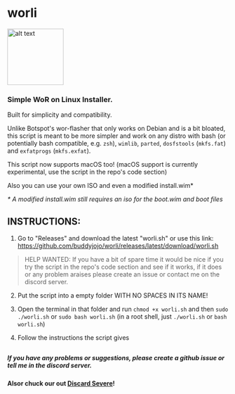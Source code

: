# worli
<img src="https://user-images.githubusercontent.com/76966404/138036784-79d9e23f-7eae-414c-904e-9c8883382bed.png" alt="alt text" title="logo made by fengzi" width="128" height="128">

### Simple WoR on Linux Installer.

Built for simplicity and compatibility.

Unlike Botspot's wor-flasher that only works on Debian and is a bit bloated, this script is meant to be more simpler and work on any distro with bash (or potentially bash compatible, e.g. `zsh`), `wimlib`, `parted`, `dosfstools` (`mkfs.fat`) and `exfatprogs` (`mkfs.exfat`).

This script now supports macOS too! (macOS support is currently experimental, use the script in the repo's code section)
 
Also you can use your own ISO and even a modified install.wim*

*\* A modified install.wim still requires an iso for the boot.wim and boot files*

## INSTRUCTIONS:

1. Go to "Releases" and download the latest "worli.sh" or use this link: https://github.com/buddyjojo/worli/releases/latest/download/worli.sh

  > HELP WANTED: If you have a bit of spare time it would be nice if you try the script in the repo's code section and see if it works, if it does or any problem araises please create an issue or contact me on the discord server.

2. Put the script into a empty folder WITH NO SPACES IN ITS NAME!

3. Open the terminal in that folder and run `chmod +x worli.sh` and then `sudo ./worli.sh` or `sudo bash worli.sh` (in a root shell, just `./worli.sh` or `bash worli.sh`)

4. Follow the instructions the script gives

##

##### If you have any problems or suggestions, please create a github issue or tell me in the discord server.

**Alsor chuck our out [Discard Severe](https://discord.gg/26CMEjQ47g)!**
